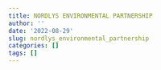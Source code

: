 ```yaml
---
title: NORDLYS ENVIRONMENTAL PARTNERSHIP
author: ''
date: '2022-08-29'
slug: nordlys_environmental_partnership
categories: []
tags: []
---
```

